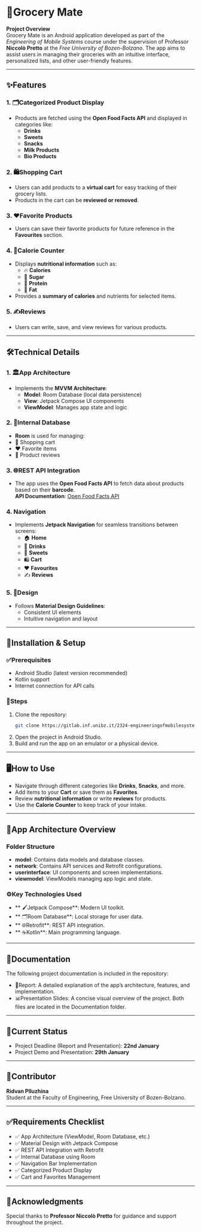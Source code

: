 # 🛒Grocery Mate

**Project Overview**  
Grocery Mate is an Android application developed as part of the *Engineering of Mobile Systems* course under the supervision of Professor **Niccolò Pretto** at the *Free University of Bozen-Bolzano*. The app aims to assist users in managing their groceries with an intuitive interface, personalized lists, and other user-friendly features.

---

## ✨Features

### 1. 🗂Categorized Product Display
- Products are fetched using the **Open Food Facts API** and displayed in categories like:
  - **Drinks**
  - **Sweets**
  - **Snacks**
  - **Milk Products**
  - **Bio Products**

### 2. 🛍️Shopping Cart
- Users can add products to a **virtual cart** for easy tracking of their grocery lists.
- Products in the cart can be **reviewed or removed**.

### 3. ❤️Favorite Products
- Users can save their favorite products for future reference in the **Favourites** section.

### 4. 🍎Calorie Counter
- Displays **nutritional information** such as:
  - 🔥 **Calories**
  - 🍬 **Sugar**
  - 🥩 **Protein**
  - 🧈 **Fat**
- Provides a **summary of calories** and nutrients for selected items.

### 5. ✍️Reviews
- Users can write, save, and view reviews for various products.

---

## 🛠️Technical Details

### 1. 🏛️App Architecture
- Implements the **MVVM Architecture**:
  - **Model**: Room Database (local data persistence)
  - **View**: Jetpack Compose UI components
  - **ViewModel**: Manages app state and logic

### 2. 📂Internal Database
- **Room** is used for managing:
- 🛒 Shopping cart
- ❤️ Favorite items
- 📝 Product reviews

### 3. 🌐REST API Integration
- The app uses the **Open Food Facts API** to fetch data about products based on their **barcode**.  
  **API Documentation**: [Open Food Facts API](https://world.openfoodfacts.org/)

### 4. Navigation
- Implements **Jetpack Navigation** for seamless transitions between screens:
  - 🏠 **Home**
  - 🥤 **Drinks**
  - 🍫 **Sweets**
  - 🛍️ **Cart**
  - ❤️ **Favourites**
  - ✍️ **Reviews**

### 5. 🎨Design
- Follows **Material Design Guidelines**:
  - Consistent UI elements
  - Intuitive navigation and layout

---
## 🧰Installation & Setup

### ✅Prerequisites
- Android Studio (latest version recommended)
- Kotlin support
- Internet connection for API calls

### 🚀Steps
1. Clone the repository:
   ```bash
   git clone https://gitlab.inf.unibz.it/2324-engineeringofmobilesystems/plluzhina_ridvan-grocery-mate.git

2. Open the project in Android Studio.
3. Build and run the app on an emulator or a physical device.
---

## 🖥️How to Use

- Navigate through different categories like **Drinks**, **Snacks**, and more.
- Add items to your **Cart** or save them as **Favorites**.
- Review **nutritional information** or write **reviews** for products.
- Use the **Calorie Counter** to keep track of your intake.

---

## 📁App Architecture Overview

### Folder Structure
- **model**: Contains data models and database classes.
- **network**: Contains API services and Retrofit configurations.
- **userinterface**: UI components and screen implementations.
- **viewmodel**: ViewModels managing app logic and state.

### ⚙️Key Technologies Used
- ** 🖌️Jetpack Compose**: Modern UI toolkit.
- ** 🗂️Room Database**: Local storage for user data.
- ** 🌐Retrofit**: REST API integration.
- ** ☕Kotlin**: Main programming language.

---

## 📄Documentation
The following project documentation is included in the repository:
- 📄Report: A detailed explanation of the app’s architecture, features, and implementation.
- 📊Presentation Slides: A concise visual overview of the project. Both files are located in the Documentation folder.

---

## 📅Current Status

- Project Deadline (Report and Presentation): **22nd January**
- Project Demo and Presentation: **29th January**

---

## 🙋Contributor

**Ridvan Plluzhina**  
Student at the Faculty of Engineering, Free University of Bozen-Bolzano.

---

## ✅Requirements Checklist

- ✅ App Architecture (ViewModel, Room Database, etc.)
- ✅ Material Design with Jetpack Compose
- ✅ REST API Integration with Retrofit
- ✅ Internal Database using Room
- ✅ Navigation Bar Implementation
- ✅ Categorized Product Display
- ✅ Cart and Favorites Management

---

## 🙏Acknowledgments

Special thanks to **Professor Niccolò Pretto** for guidance and support throughout the project.
